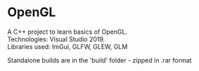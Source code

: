 # OpenGL
A C++ project to learn basics of OpenGL.  
Technologies: Visual Studio 2019.  
Libraries used: ImGui, GLFW, GLEW, GLM

Standalone builds are in the 'build' folder - zipped in .rar format
